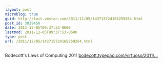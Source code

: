 ```yaml
---
layout: post
microblog: true
guid: http://twit.vmstan.com/2011/12/05/143715724165259264.html
post_id: 3039450
date: 2011-12-05T09:37:53-0600
lastmod: 2011-12-05T09:37:53-0600
type: post
url: /2011/12/05/143715724165259264.html
---
```

Bodecott's Laws of Computing 2011 <a href="http://bodecott.typepad.com/virtuoso/2011/12/bodecotts-laws-of-computing-2011.html">bodecott.typepad.com/virtuoso/2011/…</a>
